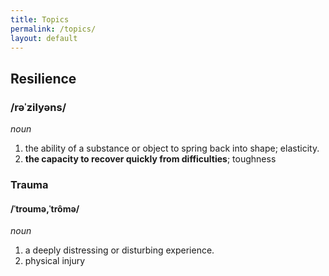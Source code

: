 ```yaml
---
title: Topics
permalink: /topics/
layout: default
---
```


## __Resilience__ ##   

### /rəˈzilyəns/ ###
_noun_  

1. the ability of a substance or object to spring back into shape; elasticity.
2. __the capacity to recover quickly from difficulties__; toughness

### Trauma ###  

#### /ˈtroumə,ˈtrômə/ ####
_noun_

1. a deeply distressing or disturbing experience.
2. physical injury
